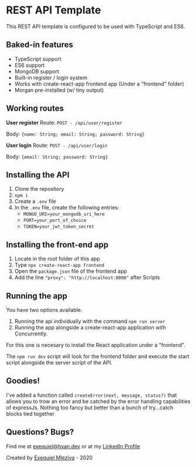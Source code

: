 # REST API Template

This REST API template is configured to be used with TypeScript and ES6.

## Baked-in features

- TypeScript support
- ES6 support
- MongoDB support
- Built-in register / login system
- Works with create-react-app frontend app (Under a "frontend" folder)
- Morgan pre-installed (w/ tiny output)

## Working routes

**User register**
Route: `POST - /api/user/register`

Body: `{name: String; email: String; password: String}`

**User login**
Route: `POST - /api/user/login`

Body: `{email: String; password: String}`

## Installing the API

1.  Clone the repository
2.  `npm i`
3.  Create a `.env` file
4.  In the `.env` file, create the following entries:
    - `MONGO_URI=your_mongodb_uri_here`
    - `PORT=your_port_of_choice`
    - `TOKEN=your_jwt_token_secret`

## Installing the front-end app

1. Locate in the root folder of this app
2. Type `npx create-react-app frontend`
3. Open the `package.json` file of the frontend app
4. Add the line `"proxy": "http://localhost:8000"` after Scripts

## Running the app

You have two options available.

1.  Running the api individually with the command `npm run server`
2.  Running the app alongside a create-react-app application with Concurrently.

For this one is necesary to install the React application under a "frontend".

The `npm run dev` script will look for the frontend folder and execute the start script alongside the server script of the API.

## Goodies!

I've added a function called `createError(next, message, status?)` that allows you to trow
an error and be catched by the error handling capabilities of expressJs. Nothing too fancy but
better than a bunch of try...catch blocks tied together

## Questions? Bugs?

Find me at [exequiel@hyan.dev](mailto:exequiel@hyan.dev) or at my [LinkedIn Profile](https://www.linkedin.com/in/exequielm2048/)

Created by [Exequiel Mleziva](https://hyan.dev) - 2020
